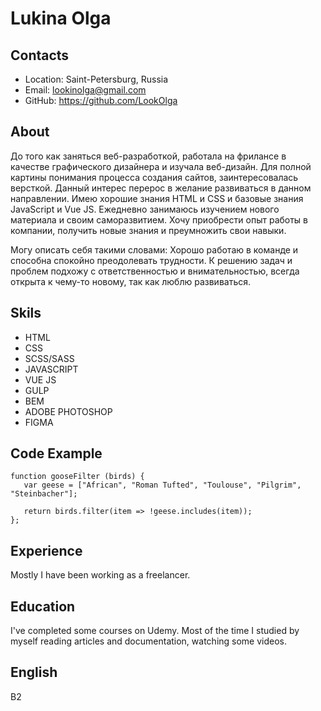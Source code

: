 # Lukina Olga


## Contacts
* Location: Saint-Petersburg, Russia
* Email: lookinolga@gmail.com
* GitHub: https://github.com/LookOlga

## About

До того как заняться веб-разработкой, работала на фрилансе в качестве графического дизайнера и изучала веб-дизайн. Для полной картины понимания процесса создания сайтов, заинтересовалась версткой. Данный интерес перерос в желание развиваться в данном направлении.
Имею хорошие знания HTML и CSS и базовые знания JavaScript и Vue JS. Ежедневно занимаюсь изучением нового материала и своим саморазвитием. Хочу приобрести опыт работы в компании, получить новые знания и преумножить свои навыки.

Могу описать себя такими словами:
Хорошо работаю в команде и способна спокойно преодолевать трудности. К решению задач и проблем подхожу с ответственностью и внимательностью, всегда открыта к чему-то новому, так как люблю развиваться.

## Skils
* HTML
* CSS
* SCSS/SASS
* JAVASCRIPT
* VUE JS
* GULP
* BEM
* ADOBE PHOTOSHOP
* FIGMA

## Code Example
```
function gooseFilter (birds) {
   var geese = ["African", "Roman Tufted", "Toulouse", "Pilgrim", "Steinbacher"];

   return birds.filter(item => !geese.includes(item));
};
```

## Experience
Mostly I have been working as a freelancer.  

## Education
I've completed some courses on Udemy. Most of the time I studied by myself reading articles and documentation, watching some videos.

## English
B2 